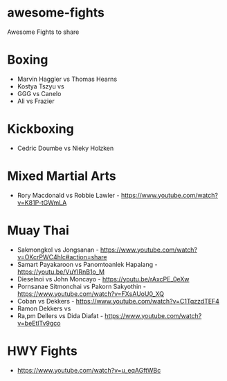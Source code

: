 # awesome-fights
Awesome Fights to share


# Boxing
- Marvin Haggler vs Thomas Hearns
- Kostya Tszyu vs 
- GGG vs Canelo
- Ali vs Frazier 

# Kickboxing
- Cedric Doumbe vs Nieky Holzken

# Mixed Martial Arts
- Rory Macdonald vs Robbie Lawler - https://www.youtube.com/watch?v=K81P-tGWmLA



# Muay Thai
- Sakmongkol vs Jongsanan - https://www.youtube.com/watch?v=OKcrPWC4hlc#action=share
- Samart Payakaroon vs Panomtoanlek Hapalang - https://youtu.be/VuYIRnB1o_M
- Dieselnoi vs John Moncayo -   https://youtu.be/rAxcPE_0eXw
- Pornsanae Sitmonchai vs Pakorn Sakyothin - https://www.youtube.com/watch?v=FXsAUoU0_XQ
- Coban vs Dekkers - https://www.youtube.com/watch?v=C1TqzzdTEF4
- Ramon Dekkers vs 
- Ra,pm Dellers vs Dida Diafat - https://www.youtube.com/watch?v=beEtlTv9gco


# HWY Fights
- https://www.youtube.com/watch?v=u_eqAGftWBc




